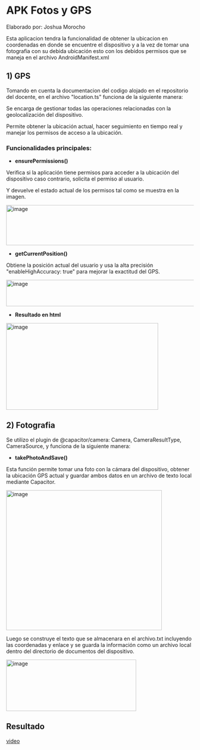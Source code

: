#  APK Fotos y GPS

Elaborado por: Joshua Morocho

Esta aplicacion tendra la funcionalidad de obtener la ubicacion en coordenadas en donde se encuentre el dispositivo y a la vez de tomar una fotografia con su debida ubicación esto con los debidos permisos que se maneja en el archivo AndroidManifest.xml

## 1) GPS

Tomando en cuenta la documentacion del codigo alojado en el repositorio del docente, en el archivo "location.ts" funciona de la siguiente manera:

Se encarga de gestionar todas las operaciones relacionadas con la geolocalización del dispositivo.

Permite obtener la ubicación actual, hacer seguimiento en tiempo real y manejar los permisos de acceso a la ubicación.

### Funcionalidades principales:

- **ensurePermissions()**

Verifica si la aplicación tiene permisos para acceder a la ubicación del dispositivo caso contrario, solicita el permiso al usuario.

Y devuelve el estado actual de los permisos tal como se muestra en la imagen.

<img width="663" height="108" alt="image" src="https://github.com/user-attachments/assets/d6cce690-1c95-43f5-9a1c-ff09922730e2" />

- **getCurrentPosition()**

Obtiene la posición actual del usuario y usa la alta precisión "enableHighAccuracy: true" para mejorar la exactitud del GPS.

<img width="557" height="71" alt="image" src="https://github.com/user-attachments/assets/029b84e9-96df-4ca2-a471-759c24768a57" />

- **Resultado en html**

<img width="408" height="233" alt="image" src="https://github.com/user-attachments/assets/c439d7aa-719d-4949-928c-bd239f864533" />

## 2) Fotografia

Se utilizo el plugin de @capacitor/camera: Camera, CameraResultType, CameraSource, y funciona de la siguiente manera:

- **takePhotoAndSave()**

Esta función permite tomar una foto con la cámara del dispositivo, obtener la ubicación GPS actual y guardar ambos datos en un archivo de texto local mediante Capacitor.

<img width="418" height="376" alt="image" src="https://github.com/user-attachments/assets/1296cac4-d791-4b96-840b-24c20a81ece9" />

Luego se construye el texto que se almacenara en el archivo.txt incluyendo las coordenadas y enlace y se guarda la información como un archivo local dentro del directorio de documentos del dispositivo.

<img width="349" height="138" alt="image" src="https://github.com/user-attachments/assets/ac5203d4-1c30-4b9f-a566-1961558a709e" />

## Resultado
 
[video](./Evidencia_gps_foto.mp4)

